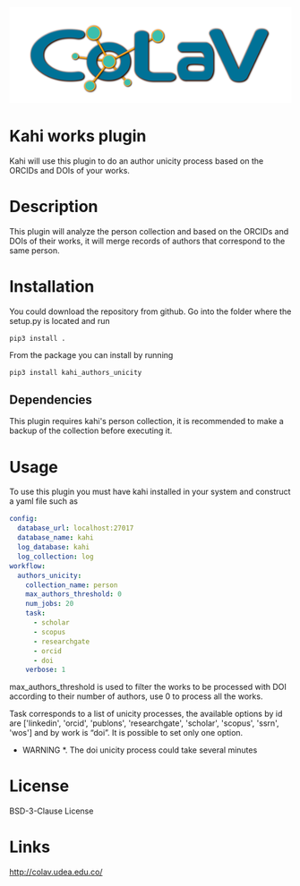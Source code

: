 <center><img src="https://raw.githubusercontent.com/colav/colav.github.io/master/img/Logo.png"/></center>

# Kahi works plugin 
Kahi will use this plugin to do an author unicity process based on the ORCIDs and DOIs of your works.

# Description
This plugin will analyze the person collection and based on the ORCIDs and DOIs of their works, it will merge records of authors that correspond to the same person.

# Installation
You could download the repository from github. Go into the folder where the setup.py is located and run
```shell
pip3 install .
```
From the package you can install by running
```shell
pip3 install kahi_authors_unicity
```

## Dependencies
This plugin requires kahi's person collection, it is recommended to make a backup of the collection before executing it.


# Usage
To use this plugin you must have kahi installed in your system and construct a yaml file such as
```yaml
config:
  database_url: localhost:27017
  database_name: kahi
  log_database: kahi
  log_collection: log
workflow:
  authors_unicity:
    collection_name: person
    max_authors_threshold: 0
    num_jobs: 20
    task:
      - scholar
      - scopus
      - researchgate
      - orcid
      - doi
    verbose: 1
```

max_authors_threshold is used to filter the works to be processed with DOI according to their number of authors, use 0 to process all the works.

Task corresponds to a list of unicity processes, the available options by id are  ['linkedin', 'orcid', 'publons', 'researchgate', 'scholar', 'scopus', 'ssrn', 'wos'] and by work is “doi”. It is possible to set only one option.

* WARNING *. The doi unicity process could take several minutes

# License
BSD-3-Clause License 

# Links
http://colav.udea.edu.co/

